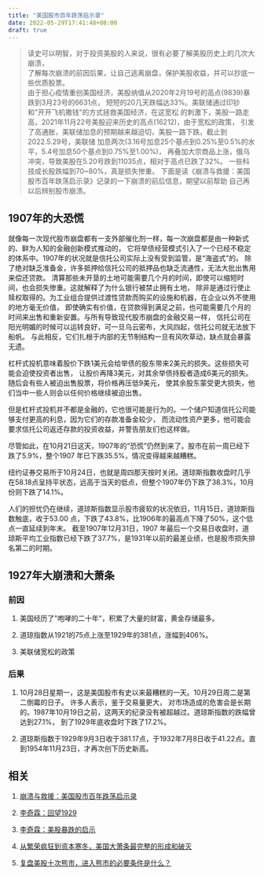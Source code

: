 ```yaml
---
title: "美国股市百年跌荡启示录"
date: 2022-05-29T17:41:48+08:00
draft: true
---
```


> 读史可以明智，对于投资美股的人来说，很有必要了解美股历史上的几次大崩溃，    
> 了解每次崩溃的前因后果，让自己逃离崩盘，保护美股收益，并可以抄底一些优质股票。   
> 由于担心疫情重创美国经济，美股纳值从2020年2月19号的高点(9839)暴跌到3月23号的6631点，
> 短短的20几天跌幅达33%。美联储通过印钞和"开开飞机撒钱"的方式拯救美国经济，在这宽松
> 的刺激下，美股一路走高，2021年11月22号美股迎来历史的高点(16212)，由于宽松的政策，
> 引发了高通胀，美联储加息的预期越来越迫切，美股一路下跌，截止到2022.5.29号，美联储
> 加息两次(3.16号加息25个基点到0.25%至0.5%的水平，5.4号加息50个基点到0.75%至1.00%)，
> 再叠加大宗商品上涨，俄乌冲突，导致美股在5.20号跌到11035点，相对于高点已跌了32%。
> 一些科技成长股跌幅到70~80%，真是损失惨重。
> 下面是读《崩溃与救援：美国股市百年跌荡启示录》记录的一下崩溃的前后信息，期望以前帮助
> 自己再以后辨别股市崩溃。

## 1907年的大恐慌

就像每一次现代股市崩盘都有一支外部催化剂一样，每一次崩盘都是由一种新式的、鲜为人知的金融创新模式推动的，
它将举债经营模式引入了一个已经不稳定的体系中。1907年的状况就是信托公司实际上没有受到监管，是“海盗式”的。
除了绝对缺乏准备金，许多抵押给信托公司的抵押品也缺乏流通性，无法大批出售用来偿还贷款。
清算那些未开垦的土地可能需要几个月的时间，即使可以缩短时间，也会损失惨重。这就解释了为什么银行被禁止拥有土地，
除非是通过行使止赎权取得的。为工业组合提供过渡性贷款而购买的设施和机器，在企业以外不使用的地方毫无价值，
即使确实有价值，在贷款得到满足之前，也可能需要几个月的时间来出售和重新安置。与所有导致现代股市崩盘的金融交易一样，
信托公司在阳光明媚的时候可以运转良好，可一旦乌云密布，大风四起，信托公司就无法放下船帆。
与此相反，它们扎根于内部的无节制结构一旦有风吹草动，缺点就会暴露无遗。

杠杆式投机意味着股价下跌1美元会给举债的股东带来2美元的损失。这些损失可能会迫使投资者出售，
让股价再降3美元，对其余举债持股者造成6美元的损失。随后会有些人被迫出售股票，将价格再压低9美元，
使其余股东蒙受更大损失，他们当中一些人则会以任何价格继续被迫出售。

但是杠杆式投机并不都是金融的，它也很可能是行为的。一个储户知道信托公司能够支付更高的利息，因为它们的存款准备金较少，
而流动性资产更多，他可能会要求信托公司返还存款的投资收益，并警告朋友们也这样做。

尽管如此，在10月21日这天，1907年的“恐慌”仍然到来了。股市在前一周已经下跌了5.9%，整个1907 年已下跌35.5%，情况变得越来越糟糕。

纽约证券交易所于10月24日，也就是周四那天按时关闭。道琼斯指数收盘时几乎在58.18点呈持平状态，远高于当天的低点，但整个1907年仍下跌了38.3%，10月份则下跌了14.1%。

人们的担忧仍在继续，道琼斯指数显示股市疲软的状况依旧，11月15日，道琼斯指数触底，收于53.00 点，下跌了43.8%，比1906年的最高点下降了50%，这个低点一直延续到年末。
截至1907年12月31日，1907 年最后一个交易日收盘时，道琼斯平均工业指数已经下跌了37.7%，是1931年以前的最差业绩，也是股市损失排名第二的时期。

## 1927年大崩溃和大萧条
### 前因
1. 美国经历了"咆哮的二十年"，积累了大量的财富，黄金存储最多。

2. 道琼指数从1921的75点上涨至1929年的381点，涨幅到406%。

3. 美联储宽松的政策

### 后果
1. 10月28日星期一，这是美国股市有史以来最糟糕的一天。10月29日周二是第二倒霉的日子。 许多人表示，鉴于交易量更大，
对市场造成的危害会是长期的。1987年10月19日之前，这两天的纪录没有被超越过。道琼斯指数的跌幅曾达到27.1%，
到了1929年底收盘时下跌了17.2%。

2. 道琼斯指数于1929年9月3日收于381.17点，于1932年7月8日收于41.22点。直到1954年11月23日，才再次创下历史新高。

## 相关
1. [崩溃与救援：美国股市百年跌荡启示录](https://book.douban.com/subject/30281750/)

2. [李奇霖：回望1929](https://mp.weixin.qq.com/s/S_Jdy99_9JIWk6Oo3O0u6A)

3. [李奇霖：美股暴跌的启示](https://mp.weixin.qq.com/s/gXQEdUTMof5eTzCAaXSgVw)

4. [从繁荣疯狂到资本寒冬，美国大萧条最完整的形成和破灭](https://mp.weixin.qq.com/s/3ltGAUixras8fCj_JATMOw)

5. [复盘美股十次熊市，进入熊市的必要条件是什么？](https://mp.weixin.qq.com/s/uG2PgRWKVRW_5Q-WlXDY8Q)

